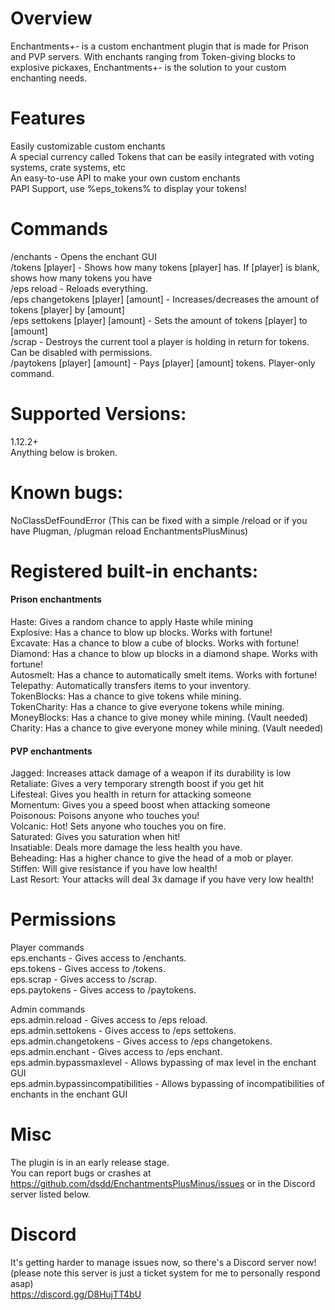 

# Overview 
Enchantments+- is a custom enchantment plugin that is made for Prison and PVP servers. With enchants ranging from Token-giving blocks to explosive pickaxes, Enchantments+- is the solution to your custom enchanting needs.  

# Features  
Easily customizable custom enchants  
A special currency called Tokens that can be easily integrated with voting systems, crate systems, etc  
An easy-to-use API to make your own custom enchants  
PAPI Support, use %eps_tokens% to display your tokens!  

# Commands  
/enchants - Opens the enchant GUI  
/tokens [player] - Shows how many tokens [player] has. If [player] is blank, shows how many tokens you have  
/eps reload - Reloads everything.  
/eps changetokens [player] [amount] - Increases/decreases the amount of tokens [player] by [amount]  
/eps settokens [player] [amount] - Sets the amount of tokens [player] to [amount]  
/scrap - Destroys the current tool a player is holding in return for tokens. Can be disabled with permissions.  
/paytokens [player] [amount] - Pays [player] [amount] tokens. Player-only command.  

# Supported Versions:  
1.12.2+  
Anything below is broken.  


# Known bugs:  
NoClassDefFoundError (This can be fixed with a simple /reload or if you have Plugman, /plugman reload EnchantmentsPlusMinus)  

# Registered built-in enchants:  

#### Prison enchantments
Haste: Gives a random chance to apply Haste while mining  
Explosive: Has a chance to blow up blocks. Works with fortune!  
Excavate: Has a chance to blow a cube of blocks. Works with fortune!  
Diamond: Has a chance to blow up blocks in a diamond shape. Works with fortune!  
Autosmelt: Has a chance to automatically smelt items. Works with fortune!  
Telepathy: Automatically transfers items to your inventory.  
TokenBlocks: Has a chance to give tokens while mining.  
TokenCharity: Has a chance to give everyone tokens while mining.  
MoneyBlocks: Has a chance to give money while mining. (Vault needed)  
Charity: Has a chance to give everyone money while mining. (Vault needed)  

#### PVP enchantments
Jagged: Increases attack damage of a weapon if its durability is low  
Retaliate: Gives a very temporary strength boost if you get hit  
Lifesteal: Gives you health in return for attacking someone  
Momentum: Gives you a speed boost when attacking someone  
Poisonous: Poisons anyone who touches you!  
Volcanic: Hot! Sets anyone who touches you on fire.  
Saturated: Gives you saturation when hit!  
Insatiable: Deals more damage the less health you have.  
Beheading: Has a higher chance to give the head of a mob or player.  
Stiffen: Will give resistance if you have low health!  
Last Resort: Your attacks will deal 3x damage if you have very low health!  

# Permissions  

Player commands  
eps.enchants - Gives access to /enchants.  
eps.tokens - Gives access to /tokens.  
eps.scrap - Gives access to /scrap.  
eps.paytokens - Gives access to /paytokens.  

Admin commands  
eps.admin.reload - Gives access to /eps reload.  
eps.admin.settokens - Gives access to /eps settokens.  
eps.admin.changetokens - Gives access to /eps changetokens.  
eps.admin.enchant - Gives access to /eps enchant.  
eps.admin.bypassmaxlevel - Allows bypassing of max level in the enchant GUI  
eps.admin.bypassincompatibilities - Allows bypassing of incompatibilities of enchants in the enchant GUI  

# Misc  
The plugin is in an early release stage.  
You can report bugs or crashes at https://github.com/dsdd/EnchantmentsPlusMinus/issues or in the Discord server listed below.  

# Discord  
It's getting harder to manage issues now, so there's a Discord server now! (please note this server is just a ticket system for me to personally respond asap)  
https://discord.gg/D8HujTT4bU  
